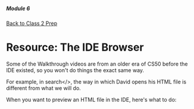##### Module 6

[Back to Class 2 Prep](../../class2-prep)

# Resource: The IDE Browser

Some of the Walkthrough videos are from an older era of CS50 before the IDE existed, so you won't do things the exact same way.

For example, in <a>search</>, the way in which David opens his HTML file is different from what we will do. 

When you want to preview an HTML file in the IDE, here's what to do:

